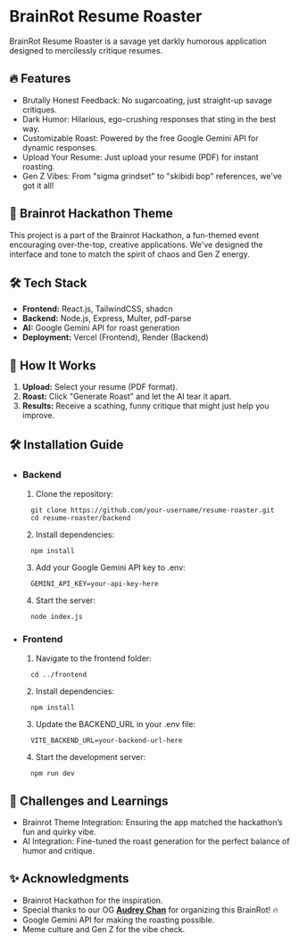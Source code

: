 # BrainRot Resume Roaster

BrainRot Resume Roaster is a savage yet darkly humorous application designed to mercilessly critique resumes.

## 🔥 Features

- Brutally Honest Feedback: No sugarcoating, just straight-up savage critiques.
- Dark Humor: Hilarious, ego-crushing responses that sting in the best way.
- Customizable Roast: Powered by the free Google Gemini API for dynamic responses.
- Upload Your Resume: Just upload your resume (PDF) for instant roasting.
- Gen Z Vibes: From "sigma grindset" to "skibidi bop" references, we've got it all!

## 🎯 Brainrot Hackathon Theme

This project is a part of the Brainrot Hackathon, a fun-themed event encouraging over-the-top, creative applications. We've designed the interface and tone to match the spirit of chaos and Gen Z energy.

## 🛠️ Tech Stack

- **Frontend:** React.js, TailwindCSS, shadcn
- **Backend:** Node.js, Express, Multer, pdf-parse
- **AI:** Google Gemini API for roast generation
- **Deployment:** Vercel (Frontend), Render (Backend)

## 🚀 How It Works

1. **Upload:** Select your resume (PDF format).
2. **Roast:** Click "Generate Roast" and let the AI tear it apart.
3. **Results:** Receive a scathing, funny critique that might just help you improve.

## 🛠️ Installation Guide

- ### Backend

  1. Clone the repository:

  ```
    git clone https://github.com/your-username/resume-roaster.git
    cd resume-roaster/backend
  ```

  2. Install dependencies:

  ```
    npm install
  ```

  3. Add your Google Gemini API key to .env:

  ```
    GEMINI_API_KEY=your-api-key-here
  ```

  4. Start the server:

  ```
    node index.js
  ```

- ### Frontend

  1. Navigate to the frontend folder:

  ```
    cd ../frontend
  ```

  2. Install dependencies:

  ```
    npm install
  ```

  3. Update the BACKEND_URL in your .env file:

  ```
    VITE_BACKEND_URL=your-backend-url-here
  ```

  4. Start the development server:

  ```
    npm run dev
  ```

## 🧠 Challenges and Learnings

- Brainrot Theme Integration: Ensuring the app matched the hackathon’s fun and quirky vibe.
- AI Integration: Fine-tuned the roast generation for the perfect balance of humor and critique.

## ✨ Acknowledgments

- Brainrot Hackathon for the inspiration.
- Special thanks to our OG **[Audrey Chan](https://www.linkedin.com/in/audrey-chen-tech/)** for organizing this BrainRot! 🔥
- Google Gemini API for making the roasting possible.
- Meme culture and Gen Z for the vibe check.

